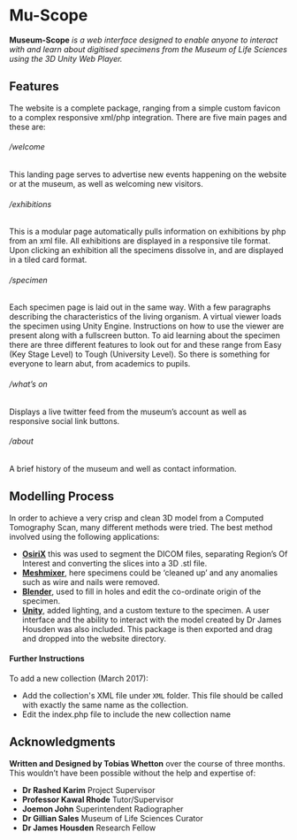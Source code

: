 # Mu-Scope
**Museum-Scope** <em>is a web interface designed to enable anyone to interact with and learn about digitised specimens from the Museum of Life Sciences using the 3D Unity Web Player.</em>

## Features 
The website is a complete package, ranging from a simple custom favicon to a complex responsive xml/php integration. There are five main pages and these are:

###### /welcome
This landing page serves to advertise new events happening on the website or at the museum, as well as welcoming new visitors.

###### /exhibitions
This is a modular page automatically pulls information on exhibitions by php from an xml file. All exhibitions are displayed in a responsive tile format. Upon clicking an exhibition all the specimens dissolve in, and are displayed in a tiled card format.

###### /specimen
Each specimen page is laid out in the same way. With a few paragraphs describing the characteristics of the living organism. A virtual viewer loads the specimen using Unity Engine. Instructions on how to use the viewer are present along with a fullscreen button. To aid learning about the specimen there are three different features to look out for and these range from Easy (Key Stage Level) to Tough (University Level). So there is something for everyone to learn abut, from academics to pupils.

###### /what’s on
Displays a live twitter feed from the museum’s account as well as responsive social link buttons.

###### /about
A brief history of the museum and well as contact information.

## Modelling Process

In order to achieve a very crisp and clean 3D model from a Computed Tomography Scan, many different methods were tried. The best method involved using the following applications:

- **[OsiriX](http://www.osirix-viewer.com)** this was used to segment the DICOM files, separating Region’s Of Interest and converting the slices into a 3D .stl file.
- **[Meshmixer](http://meshmixer.com)**, here specimens could be ‘cleaned up’ and any anomalies such as wire and nails were removed.
- **[Blender](https://www.blender.org)**, used to fill in holes and edit the co-ordinate origin of the specimen.
- **[Unity](http://unity3d.com)**, added lighting, and a custom texture to the specimen. A user interface and the ability to interact with the model created by Dr James Housden was also included. This package is then exported and drag and dropped into the website directory.

#### Further Instructions #### 
To add a new collection (March 2017): 
- Add the collection's XML file under ```XML``` folder. This file should be called with exactly the same name as the collection. 
- Edit the index.php file to include the new collection name

## Acknowledgments
<b>Written and Designed by Tobias Whetton</b> over the course of three months. This wouldn’t have been possible without the help and expertise of: 

- <b>Dr Rashed Karim</b> Project Supervisor
- <b>Professor Kawal Rhode</b> Tutor/Supervisor
- <b>Joemon John</b> Superintendent Radiographer
- <b>Dr Gillian Sales</b> Museum of Life Sciences Curator
- <b>Dr James Housden</b> Research Fellow
